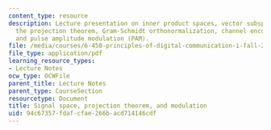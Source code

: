 ```yaml
---
content_type: resource
description: Lecture presentation on inner product spaces, vector subspaces, dimension,
  the projection theorem, Gram-Schmidt orthonormalization, channel encoding and decoding,
  and pulse amplitude modulation (PAM).
file: /media/courses/6-450-principles-of-digital-communication-i-fall-2009/94c67357fdafcfae266bacd714146cdf_MIT6_450F09_slide11.pdf
file_type: application/pdf
learning_resource_types:
- Lecture Notes
ocw_type: OCWFile
parent_title: Lecture Notes
parent_type: CourseSection
resourcetype: Document
title: Signal space, projection theorem, and modulation
uid: 94c67357-fdaf-cfae-266b-acd714146cdf
---
```

